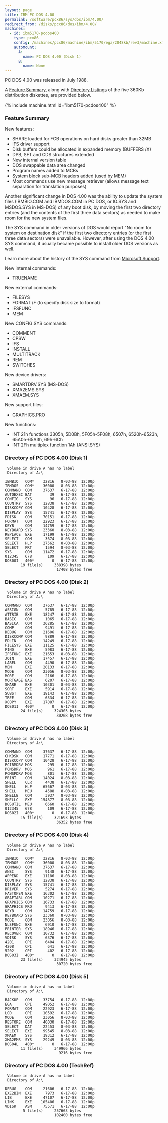 ```yaml
---
layout: page
title: IBM PC DOS 4.00
permalink: /software/pcx86/sys/dos/ibm/4.00/
redirect_from: /disks/pcx86/dos/ibm/4.00/
machines:
  - id: ibm5170-pcdos400
    type: pcx86
    config: /machines/pcx86/machine/ibm/5170/ega/2048kb/rev3/machine.xml
    autoMount:
      A:
        name: PC DOS 4.00 (Disk 1)
      B:
        name: None
---
```


PC DOS 4.00 was released in July 1988.

A [Feature Summary](#feature-summary), along with [Directory Listings](#directory-of-pc-dos-400-disk-1) of the five
360Kb distribution diskettes, are provided below.

{% include machine.html id="ibm5170-pcdos400" %}

### Feature Summary

New features:

- SHARE loaded for FCB operations on hard disks greater than 32MB
- IFS driver support
- Disk buffers could be allocated in expanded memory (BUFFERS /X)
- DPB, SFT and CDS structures extended
- New internal version table
- DOS swappable data area changed
- Program names added to MCBs
- System block sub-MCB headers added (used by MEM)
- Most commands use new message retriever (allows message text separation for translation purposes)

Another significant change in DOS 4.00 was the ability to update the system files (IBMBIO.COM and IBMDOS.COM in
PC DOS, or IO.SYS and MSDOS.SYS in MS-DOS) of any boot disk, by moving the first two directory entries (and the contents
of the first three data sectors) as needed to make room for the new system files.

The SYS command in older versions of DOS would report "No room for system on destination disk" if the first
two directory entries (or the first three data sectors) were unavailable.  However, after using the DOS 4.00
SYS command, it usually became possible to install older DOS versions as well.

Learn more about the history of the SYS command from [Microsoft Support](https://jeffpar.github.io/kbarchive/kb/066/Q66530/).

New internal commands:

- TRUENAME

New external commands:

- FILESYS
- FORMAT /F (to specify disk size to format)
- IFSFUNC
- MEM

New CONFIG.SYS commands:

- COMMENT
- CPSW
- IFS
- INSTALL
- MULTITRACK
- REM
- SWITCHES

New device drivers:

- SMARTDRV.SYS (MS-DOS)
- XMA2EMS.SYS
- XMAEM.SYS

New support files:

- GRAPHICS.PRO

New functions:

- INT 21h functions 3305h, 5D0Bh, 5F05h-5F08h, 6507h, 6520h-6523h, 65A0h-65A3h, 69h-6Ch
- INT 2Fh multiplex function 1Ah (ANSI.SYS)

### Directory of PC DOS 4.00 (Disk 1)

     Volume in drive A has no label
     Directory of A:\

    IBMBIO   COM*    32816   8-03-88  12:00p
    IBMDOS   COM*    36000   8-03-88  12:00p
    COMMAND  COM     37637   6-17-88  12:00p
    AUTOEXEC BAT        39   6-17-88  12:00p
    CONFIG   SYS        96   6-17-88  12:00p
    COUNTRY  SYS     12838   6-17-88  12:00p
    DISKCOPY COM     10428   6-17-88  12:00p
    DISPLAY  SYS     15741   6-17-88  12:00p
    FDISK    COM     70151   6-17-88  12:00p
    FORMAT   COM     22923   6-17-88  12:00p
    KEYB     COM     14759   6-17-88  12:00p
    KEYBOARD SYS     23360   8-03-88  12:00p
    REPLACE  EXE     17199   6-17-88  12:00p
    SELECT   COM      3674   8-03-88  12:00p
    SELECT   HLP     27562   8-03-88  12:00p
    SELECT   PRT      1594   8-03-88  12:00p
    SYS      COM     11472   6-17-88  12:00p
    012345   678       109   6-17-88  12:00p
    DOS00I   400*        0   6-17-88  12:00p
           19 file(s)     338398 bytes
                           17408 bytes free

### Directory of PC DOS 4.00 (Disk 2)

     Volume in drive A has no label
     Directory of A:\

    COMMAND  COM     37637   6-17-88  12:00p
    ASSIGN   COM      5785   6-17-88  12:00p
    ATTRIB   EXE     18247   6-17-88  12:00p
    BASIC    COM      1065   6-17-88  12:00p
    BASICA   COM     36285   6-17-88  12:00p
    COMP     COM      9491   6-17-88  12:00p
    DEBUG    COM     21606   6-17-88  12:00p
    DISKCOMP COM      9889   6-17-88  12:00p
    EDLIN    COM     14249   6-17-88  12:00p
    FILESYS  EXE     11125   6-17-88  12:00p
    FIND     EXE      5983   6-17-88  12:00p
    IFSFUNC  EXE     21653   8-03-88  12:00p
    JOIN     EXE     17457   6-17-88  12:00p
    LABEL    COM      4490   6-17-88  12:00p
    MEM      EXE     20133   6-17-88  12:00p
    MODE     COM     23056   8-03-88  12:00p
    MORE     COM      2166   6-17-88  12:00p
    MORTGAGE BAS      6207   6-17-88  12:00p
    SHARE    EXE     10301   8-03-88  12:00p
    SORT     EXE      5914   6-17-88  12:00p
    SUBST    EXE     18143   6-17-88  12:00p
    TREE     COM      6334   6-17-88  12:00p
    XCOPY    EXE     17087   6-17-88  12:00p
    DOS01I   400*        0   6-17-88  12:00p
           24 file(s)     324303 bytes
                           30208 bytes free

### Directory of PC DOS 4.00 (Disk 3)

     Volume in drive A has no label
     Directory of A:\

    COMMAND  COM     37637   6-17-88  12:00p
    CHKDSK   COM     17771   6-17-88  12:00p
    DISKCOPY COM     10428   6-17-88  12:00p
    PCIBMDRV MOS       295   6-17-88  12:00p
    PCMSDRV  MOS       961   6-17-88  12:00p
    PCMSPDRV MOS       801   6-17-88  12:00p
    PRINT    COM     14024   8-03-88  12:00p
    SHELL    CLR      4438   6-17-88  12:00p
    SHELL    HLP     65667   8-03-88  12:00p
    SHELL    MEU      4588   8-03-88  12:00p
    SHELLB   COM      3937   8-03-88  12:00p
    SHELLC   EXE    154377   8-03-88  12:00p
    DOSUTIL  MEU      6660   6-17-88  12:00p
    012345   678       109   6-17-88  12:00p
    DOS02I   400*        0   6-17-88  12:00p
           15 file(s)     321693 bytes
                           36352 bytes free

### Directory of PC DOS 4.00 (Disk 4)

     Volume in drive A has no label
     Directory of A:\

    IBMBIO   COM*    32816   8-03-88  12:00p
    IBMDOS   COM*    36000   8-03-88  12:00p
    COMMAND  COM     37637   6-17-88  12:00p
    ANSI     SYS      9148   6-17-88  12:00p
    APPEND   EXE     11186   8-03-88  12:00p
    COUNTRY  SYS     12838   6-17-88  12:00p
    DISPLAY  SYS     15741   6-17-88  12:00p
    DRIVER   SYS      5274   6-17-88  12:00p
    FASTOPEN EXE     16302   6-17-88  12:00p
    GRAFTABL COM     10271   6-17-88  12:00p
    GRAPHICS COM     16733   6-17-88  12:00p
    GRAPHICS PRO      9413   6-17-88  12:00p
    KEYB     COM     14759   6-17-88  12:00p
    KEYBOARD SYS     23360   8-03-88  12:00p
    MODE     COM     23056   8-03-88  12:00p
    NLSFUNC  EXE      6910   6-17-88  12:00p
    PRINTER  SYS     18946   6-17-88  12:00p
    RECOVER  COM     10732   6-17-88  12:00p
    VDISK    SYS      6376   6-17-88  12:00p
    4201     CPI      6404   6-17-88  12:00p
    4208     CPI       641   6-17-88  12:00p
    5202     CPI       402   6-17-88  12:00p
    DOS03I   400*        0   6-17-88  12:00p
           23 file(s)     324945 bytes
                           30720 bytes free

### Directory of PC DOS 4.00 (Disk 5)

     Volume in drive A has no label
     Directory of A:\

    BACKUP   COM     33754   6-17-88  12:00p
    EGA      CPI     49052   6-17-88  12:00p
    FORMAT   COM     22923   6-17-88  12:00p
    LCD      CPI     10592   6-17-88  12:00p
    MODE     COM     23056   8-03-88  12:00p
    RESTORE  COM     40030   6-17-88  12:00p
    SELECT   DAT     22453   8-03-88  12:00p
    SELECT   EXE     99545   8-03-88  12:00p
    XMAEM    SYS     19312   6-17-88  12:00p
    XMA2EMS  SYS     29249   8-03-88  12:00p
    DOS04L   400*        0   6-17-88  12:00p
           11 file(s)     349966 bytes
                            9216 bytes free

### Directory of PC DOS 4.00 (TechRef)

     Volume in drive A has no label
     Directory of A:\

    DEBUG    COM     21606   6-17-88  12:00p
    EXE2BIN  EXE      7973   6-17-88  12:00p
    LIB      EXE     47107   6-17-88  12:00p
    LINK     EXE    105406   6-17-88  12:00p
    VDISK    ASM     75571   6-17-88  12:00p
            5 file(s)     257663 bytes
                          102400 bytes free

